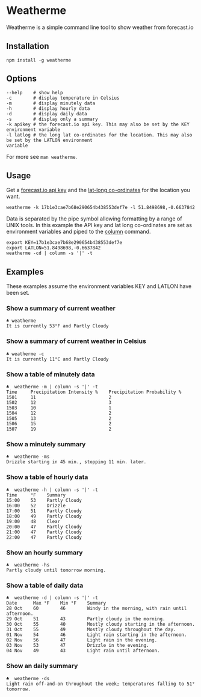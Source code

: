# Weatherme

Weatherme is a simple command line tool to show weather from forecast.io

## Installation

    npm install -g weatherme

## Options

    --help    # show help
    -c        # display temperature in Celsius
    -m        # display minutely data
    -h        # display hourly data
    -d        # display daily data
    -s        # display only a summary
    -k apikey # the forecast.io api key. This may also be set by the KEY environment variable
    -l latlog # the long lat co-ordinates for the location. This may also be set by the LATLON environment
    variable

For more see `man weatherme`.

## Usage

Get a [forecast.io api key][1] and the [lat-long co-ordinates][2] for the location you want.

    weatherme -k 17b1e3cae7b68e290654b438553def7e -l 51.8498698,-0.6637842

Data is separated by the pipe symbol allowing formatting by a range of UNIX tools. In this example the API key and lat long co-ordinates are set as environment variables and piped to the [column][3] command.

    export KEY=17b1e3cae7b68e290654b438553def7e
    export LATLON=51.8498698,-0.6637842
    weatherme -cd | column -s '|' -t

## Examples

These examples assume the environment variables KEY and LATLON have been set.

### Show a summary of current weather

    ♣ weatherme
    It is currently 53°F and Partly Cloudy

### Show a summary of current weather in Celsius

    ♣ weatherme -c
    It is currently 11°C and Partly Cloudy

### Show a table of minutely data

    ♣  weatherme -m | column -s '|' -t
    Time     Precipitation Intensity %    Precipitation Probability %
    1501     11                           2
    1502     12                           3
    1503     10                           1
    1504     12                           2
    1505     13                           2
    1506     15                           2
    1507     19                           2

### Show a minutely summary

    ♣  weatherme -ms                  
    Drizzle starting in 45 min., stopping 11 min. later.

### Show a table of hourly data

    ♣  weatherme -h | column -s '|' -t 
    Time     °F    Summary
    15:00    53    Partly Cloudy
    16:00    52    Drizzle
    17:00    51    Partly Cloudy
    18:00    49    Partly Cloudy
    19:00    48    Clear
    20:00    47    Partly Cloudy
    21:00    47    Partly Cloudy
    22:00    47    Partly Cloudy

### Show an hourly summary

    ♣  weatherme -hs
    Partly cloudy until tomorrow morning.

### Show a table of daily data

    ♣  weatherme -d | column -s '|' -t
    Date      Max °F    Min °F    Summary
    28 Oct    60        46        Windy in the morning, with rain until afternoon.
    29 Oct    51        43        Partly cloudy in the morning.
    30 Oct    55        40        Mostly cloudy starting in the afternoon.
    31 Oct    55        49        Mostly cloudy throughout the day.
    01 Nov    54        46        Light rain starting in the afternoon.
    02 Nov    56        47        Light rain in the evening.
    03 Nov    53        47        Drizzle in the evening.
    04 Nov    49        43        Light rain until afternoon.

### Show an daily summary

    ♣  weatherme -ds
    Light rain off-and-on throughout the week; temperatures falling to 51° tomorrow.

[1]: https://developer.forecast.io/
[2]: http://dbsgeo.com/latlon/
[3]: http://linux.die.net/man/1/column
